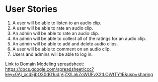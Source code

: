 User Stories
======

1) A user will be able to listen to an audio clip.<br>
2) A user will be able to rate an audio clip.<br>
3) An admin will be able to rate an audio clip.<br>
4) An admin will be able to collect all of the ratings for an audio clip.<br>
5) An admin will be able to add and delete audio clips.<br>
6) A user will be able to comment on an audio clip.<br>
7) Users and admins will be able to log in.

Link to Domain Modeling spreadsheet: https://docs.google.com/spreadsheet/ccc?key=0Aj_xcdEjbO30dG1udjVjZXlLakZoWUFvX2tLOWtTY1E&usp=sharing
